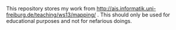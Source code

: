 This repository stores my work from http://ais.informatik.uni-freiburg.de/teaching/ws13/mapping/ . This should only be used for educational purposes and not for nefarious doings.
